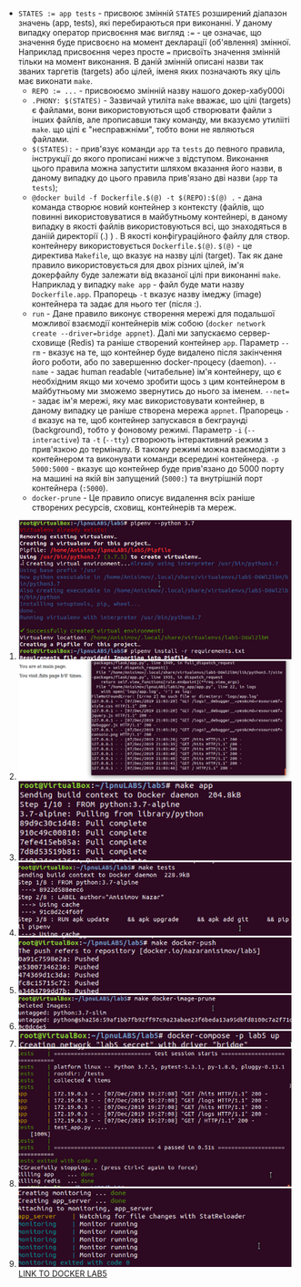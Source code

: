 - `STATES := app tests` - присвоює змінній `STATES` розширений діапазон значень (app, tests), які перебираються при виконанні. У даному випадку оператор присвоєння має вигляд `:=` - це означає, що значення буде присвоєно на момент декларації (об'явлення) змінної. Наприклад присвоєння через просте `=` присвоїть значення змінній тільки на момент виконання. В даній змінній описані назви так званих таргетів (targets) або цілей, іменя яких позначають яку ціль має виконати `make`.
    - `REPO := ...` - присвоюємо змінній назву нашого докер-хабу000i
    - `.PHONY: $(STATES)` - Зазвичай утиліта `make` вважає, шо цілі (targets) є файлами, вони використовуються щоб створювати файли з інших файлів, але прописавши таку команду, ми вказуємо утилііті `make`. що цілі є "несправжніми", тобто вони не являються файлами.
    - `$(STATES):` - прив'язує команди `app` та `tests` до певного правила, інструкції до якого прописані нижче з відступом. Виконання цього правила можна запустити шляхом вказання його назви, в даному випадку до цього правила прив'язано дві назви (`app` та `tests`);
    - `@docker build -f Dockerfile.$(@) -t $(REPO):$(@) .` - дана команда створює новий контейнер з контексту (файлів, що повинні використовуватися в майбутньому контейнері, в даному випадку в якості файлів використовуються всі, що знаходяться в даніій директорії (.) ) . В якості конфігураційного файлу для створ. контейнеру використовується `Dockerfile.$(@)`. `$(@)` - це директива `Makefile`, що вказує на назву цілі (target). Так як дане правило використовується для двох різних цілей, ім'я докерфайлу буде залежати від вказаної цілі при виконанні `make`. Наприклад у випадку  `make app` - файл буде мати назву `Dockerfile.app`. Прапорець `-t` вказує назву імеджу (image) контейнера та задає для нього тег (після :).
    - `run` - Дане правило виконує створення мережі для подальшої можливої взаємодії контейнерів між собою (`docker network create --driver=bridge appnet`). Далі ми запускаємо сервер-сховище (Redis) та раніше створений контейнер `app`. Параметр `--rm` - вказує на те, що контейнер буде видалено після закінчення його роботи, або по завершенню docker-процесу (daemon). `--name` - задає human readable (читабельне) ім'я контейнеру, що є необхідним якщо ми хочемо зробити щось з цим контейнером в майбутньому ми зможемо звернутись до нього за іменем. `--net=` - задає ім'я мережі, яку має використовувати контейнер, в даному випадку це раніше створена мережа `appnet`. Прапорець `-d` вказує на те, щоб контейнер запускався в бекграунді (background), тобто у фоновому режимі. Параметр `-i` (`--interactive`) та `-t` (`--tty`) створюють інтерактивний режим з прив'язкою до терміналу. В такому режимі можна взаємодіяти з контейнером та виконувати команди всередині контейнера. `-p 5000:5000` - вказує що контейнер буде прив'язано до 5000 порту на машині на якій він запущений (`5000:`) та внутрішній порт контейнера (`:5000`).
    - `docker-prune` - Це правило описує видалення всіх раніше створених ресурсів, сховищ, контейнерів та мереж.
1. ![1](./img/1.png)</br>
2. ![2](./img/2.png)</br>
3. ![3](./img/3.png)</br>
4. ![4](./img/4.png)</br>
5. ![5](./img/5.png)</br>
6. ![6](./img/6.png)</br>
7. ![7](./img/7.png)</br>
8. ![8](./img/8.png)</br>
9. ![9](./img/9.png)</br>
[LINK TO DOCKER LAB5](https://hub.docker.com/repository/docker/nazaranisimov/lab5)
